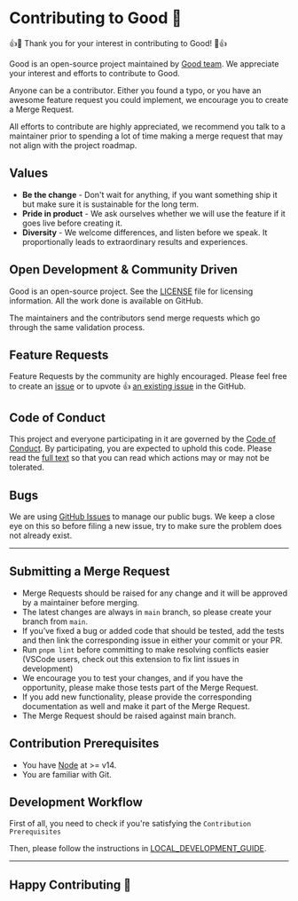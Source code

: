 # Contributing to Good 🌸

👍🎉 Thank you for your interest in contributing to Good! 🎉👍

Good is an open-source project maintained by [Good team](https://github.com/bcharity-net). We appreciate your interest and efforts to contribute to Good.

Anyone can be a contributor. Either you found a typo, or you have an awesome feature request you could implement, we encourage you to create a Merge Request.

All efforts to contribute are highly appreciated, we recommend you talk to a maintainer prior to spending a lot of time making a merge request that may not align with the project roadmap.

## Values

- **Be the change** - Don't wait for anything, if you want something ship it but make sure it is sustainable for the long term.
- **Pride in product** - We ask ourselves whether we will use the feature if it goes live before creating it.
- **Diversity** - We welcome differences, and listen before we speak. It proportionally leads to extraordinary results and experiences.

## Open Development & Community Driven

Good is an open-source project. See the [LICENSE](https://github.com/bcharity-net/good/blob/main/LICENSE) file for licensing information. All the work done is available on GitHub.

The maintainers and the contributors send merge requests which go through the same validation process.

## Feature Requests

Feature Requests by the community are highly encouraged. Please feel free to create an [issue](https://github.com/bcharity-net/good/issues/new) or to upvote 👍 [an existing issue](https://github.com/bcharity-net/good/issues) in the GitHub.

## Code of Conduct

This project and everyone participating in it are governed by the [Code of Conduct](https://github.com/bcharity-net/good/blob/main/CODE_OF_CONDUCT.md). By participating, you are expected to uphold this code. Please read the [full text](https://github.com/bcharity-net/good/blob/main/CODE_OF_CONDUCT.md) so that you can read which actions may or may not be tolerated.

## Bugs

We are using [GitHub Issues](https://github.com/bcharity-net/good/issues) to manage our public bugs. We keep a close eye on this so before filing a new issue, try to make sure the problem does not already exist.

---

## Submitting a Merge Request

- Merge Requests should be raised for any change and it will be approved by a maintainer before merging.
- The latest changes are always in `main` branch, so please create your branch from `main`.
- If you’ve fixed a bug or added code that should be tested, add the tests and then link the corresponding issue in either your commit or your PR.
- Run `pnpm lint` before committing to make resolving conflicts easier (VSCode users, check out this extension to fix lint issues in development)
- We encourage you to test your changes, and if you have the opportunity, please make those tests part of the Merge Request.
- If you add new functionality, please provide the corresponding documentation as well and make it part of the Merge Request.
- The Merge Request should be raised against main branch.

## Contribution Prerequisites

- You have [Node](https://nodejs.org/en/) at >= v14.
- You are familiar with Git.

## Development Workflow

First of all, you need to check if you're satisfying the `Contribution Prerequisites`

Then, please follow the instructions in [LOCAL_DEVELOPMENT_GUIDE](docs/development.md).

---

## Happy Contributing 🥳
